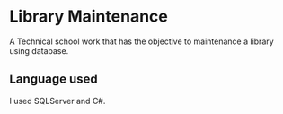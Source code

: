 # Library Maintenance
 A Technical school work that has the objective to maintenance a library  using  database.
 ## Language used
 I used SQLServer and C#.
